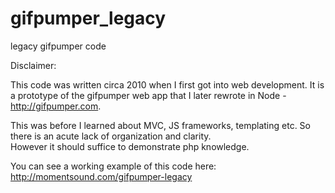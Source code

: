 gifpumper_legacy
================

legacy gifpumper code

Disclaimer:  

This code was written circa 2010 when I first got into web development.  It is a prototype of the gifpumper web app that I later rewrote in Node - http://gifpumper.com.  

This was before I learned about MVC, JS frameworks, templating etc. So there is an acute lack of organization and clarity.  
However it should suffice to demonstrate php knowledge. 

You can see a working example of this code here: http://momentsound.com/gifpumper-legacy     
